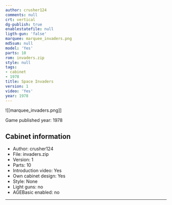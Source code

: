 ```yaml
---
author: crusher124
comments: null
crt: vertical
dg-publish: true
enablestatefile: null
ligth-gun: 'false'
marquee: marquee_invaders.png
md5sum: null
model: 'Yes'
parts: 10
rom: invaders.zip
style: null
tags:
- cabinet
- 1978
title: Space Invaders
version: 1
video: 'Yes'
year: 1978
---
```


![[marquee_invaders.png]]

Game published year: 1978

## Cabinet information

- Author: crusher124
- File: invaders.zip
- Version: 1
- Parts: 10
- Introduction video: Yes
- Own cabinet design: Yes
- Style: None
- Light guns: no
- AGEBasic enabled: no

---
